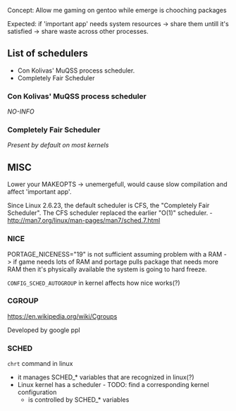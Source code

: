 Concept: Allow me gaming on gentoo while emerge is chooching packages

Expected: if 'important app' needs system resources -> share them untill it's satisfied -> share waste across other processes.

## List of schedulers
- Con Kolivas' MuQSS process scheduler.
- Completely Fair Scheduler

### Con Kolivas' MuQSS process scheduler
_NO-INFO_

### Completely Fair Scheduler
_Present by default on most kernels_

## MISC
Lower your MAKEOPTS -> unemergefull, would cause slow compilation and affect 'important app'.

Since Linux 2.6.23, the default scheduler is CFS, the "Completely Fair Scheduler". The CFS scheduler replaced the earlier "O(1)" scheduler. - http://man7.org/linux/man-pages/man7/sched.7.html

### NICE
PORTAGE_NICENESS="19" is not sufficient assuming problem with a RAM -> if game needs lots of RAM and portage pulls package that needs more RAM then it's physically available the system is going to hard freeze.

`CONFIG_SCHED_AUTOGROUP` in kernel affects how nice works(?)

### CGROUP
https://en.wikipedia.org/wiki/Cgroups

Developed by google ppl



### SCHED
`chrt` command in linux
- it manages SCHED_* variables that are recognized in linux(?)
- Linux kernel has a scheduler - TODO: find a corresponding kernel configuration
  - is controlled by SCHED_* variables




